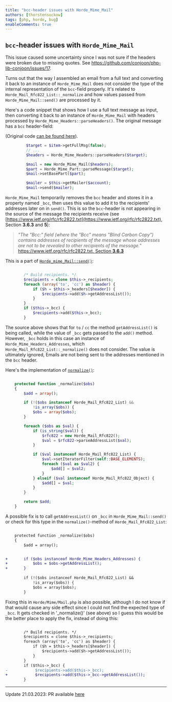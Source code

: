 ```yaml
---
title: "bcc-header issues with Horde_Mime_Mail"
authors: [thorstensuckow]
tags: [php, horde, bug]
enableComments: true
---
```


## `bcc`-header issues with `Horde_Mime_Mail`

This issue caused some uncertainty since I was not sure if the headers were broken due to missing quotes. 
See https://github.com/conjoon/php-lib-conjoon/issues/17.

Turns out that the way I assembled an email from a full text and converting it back to an instance of `Horde_Mime_Mail`
does not consider the type of the internal representation of the `bcc`-field properly. It's related to
`Horde_Mail_Rfc822_List::_normalize` and how values passed from `Horde_Mime_Mail::send()` are processed by it.
<!--truncate-->
Here's a code snippet that shows how I use a full text message as input, then converting it back to an instance of `Horde_Mime_Mail`
with headers processed by `Horde_Mime_Headers::parseHeaders()`. 
The original message has a `bcc` header-field:

(Original code [can be found here](https://github.com/conjoon/php-lib-conjoon/blob/ec170f351c0ff8dbdc390c8712dc24c47745abf6/src/Horde/Mail/Client/Imap/HordeClient.php#L648)).

```php title="HordeClient.php"
         $target = $item->getFullMsg(false);
         // ... 
         $headers = Horde_Mime_Headers::parseHeaders($target);

         $mail = new Horde_Mime_Mail($headers);
         $part = Horde_Mime_Part::parseMessage($target);
         $mail->setBasePart($part);

         $mailer = $this->getMailer($account);
         $mail->send($mailer);   
```

`Horde_Mime_Mail` temporarily removes the `bcc` header and stores it in a property named `_bcc`, then uses this value to add 
it to the recipients' addresses later on in `send()`. This is so the `bcc`-header is not appearing in the source of the message 
the recipients receive (see [https://www.ietf.org/rfc/rfc2822.txt](https://www.ietf.org/rfc/rfc2822.txt), Section **3.6.3** and **5**):

> _"The "Bcc:" field (where the "Bcc" means "Blind Carbon Copy") contains
addresses of recipients of the message whose addresses are not to be
revealed to other recipients of the message."_ [https://www.ietf.org/rfc/rfc2822.txt, Section **3.6.3**](https://www.ietf.org/rfc/rfc2822.txt)

This is a part of [`Horde_mime_Mail::send()`](https://github.com/horde/Mime/blob/d9c11439bd82b7887b03271d595b998123b9fa0a/lib/Horde/Mime/Mail.php#L463):

```php title="Horde/Mime/Mail.php"

        /* Build recipients. */
        $recipients = clone $this->_recipients;
        foreach (array('to', 'cc') as $header) {
            if ($h = $this->_headers[$header]) {
                $recipients->add($h->getAddressList());
            }
        }
        if ($this->_bcc) {
            $recipients->add($this->_bcc);
        }
```

The source above shows that for `to` / `cc` the method `getAddressList()` is being called, while the value of `_bcc` gets 
passed to the `add()` method.  However, `_bcc` holds in this case an instance of `Horde_Mime_Headers_Addresses`, 
which `Horde_Mail_Rfc822_List::_normalize()` does not consider. The value is ultimately ignored, Emails are not being 
sent to the addresses mentioned in the `bcc` header.

Here's the implementation of [`normalize()`](https://github.com/horde/Mail/blob/5458e457a2b6c333a7aed8cd2d720e83aae2f381/lib/Horde/Mail/Rfc822/List.php#L302):

```php  title="Horde/Mail/Rfc822/List.php"

    protected function _normalize($obs)
    {
        $add = array();

        if (!($obs instanceof Horde_Mail_Rfc822_List) &&
            !is_array($obs)) {
            $obs = array($obs);
        }

        foreach ($obs as $val) {
            if (is_string($val)) {
                $rfc822 = new Horde_Mail_Rfc822();
                $val = $rfc822->parseAddressList($val);
            }

            if ($val instanceof Horde_Mail_Rfc822_List) {
                $val->setIteratorFilter(self::BASE_ELEMENTS);
                foreach ($val as $val2) {
                    $add[] = $val2;
                }
            } elseif ($val instanceof Horde_Mail_Rfc822_Object) {
                $add[] = $val;
            }
        }

        return $add;
    }

```

A possible fix is to call `getAddressList()` on `_bcc` in `Horde_Mime_Mail::send()` or check for this type in the 
`normalize()`-method of `Horde_Mail_Rfc822_List`:

```diff  title="Horde/Mail/Rfc822/List.php.diff"

    protected function _normalize($obs)
    {
        $add = array();


+       if ($obs instanceof Horde_Mime_Headers_Addresses) {
+           $obs = $obs->getAddressList();
+       }
     
        if (!($obs instanceof Horde_Mail_Rfc822_List) &&
            !is_array($obs)) {
            $obs = array($obs);
        }
```

Fixing this in `Horde/Mime/Mail.php` is also possible, although I do not know if that would cause any side effect since I 
could not find the expected type of `_bcc`. It gets checked in '_normalize()' (see above) so I guess this would be the
better place to apply the fix, instead of doing this:

```diff title="Horde/Mime/Mail.php.diff"

        /* Build recipients. */
        $recipients = clone $this->_recipients;
        foreach (array('to', 'cc') as $header) {
            if ($h = $this->_headers[$header]) {
                $recipients->add($h->getAddressList());
            }
        }
        if ($this->_bcc) {
-            $recipients->add($this->_bcc);
+            $recipients->add($this->_bcc->getAddressList()); 
        }
```

--------
Update 21.03.2023: PR available [here](https://github.com/maintaina-com/Mail/pull/3)